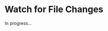 <meta sectionIndex="3"><meta url="https://github.com/johnlindquist/kit/discussions/814">
<meta id="D_kwDOEu7MBc4AP9Tk">
<meta title="Watch for File Changes">
<meta section="Script Options">
<meta i="2">    
<meta path="docs/watch-for-file-changes">    

# Watch for File Changes  

In progress...